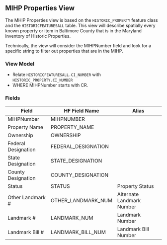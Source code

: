 ## MIHP Properties View
The MHIP Properties view is based on the `HISTORIC_PROPERTY` feature class and the `HISTORICFEATURESALL` table. This view will describe spatially every known property or item in Baltimore County that is in the Maryland Inventory of Historic Properties.

Technically, the view will consider the MIHPNumber field and look for a specific string to filter out properties that are in the MIHP.

### View Model

* Relate `HISTORICFEATURESALL.CI_NUMBER` with `HISTORIC_PROPERTY.CI_NUMBER`
* WHERE MIHPNumber starts with CR.

### Fields

| Field              | HF Field Name       | Alias                     |
|--------------------|---------------------|---------------------------|
| MIHPNumber         | MIHPNUMBER          |                           |
| Property Name      | PROPERTY_NAME       |                           |
| Ownership          | OWNERSHIP           |                           |
| Federal Designation| FEDERAL_DESIGNATION |                           |
| State Designation  | STATE_DESIGNATION   |                           |
| County Designation | COUNTY_DESIGNATION  |                           |
| Status             | STATUS              | Property Status           |
| Other Landmark #   | OTHER_LANDMARK_NUM  | Alternate Landmark Number |
| Landmark #         | LANDMARK_NUM        | Landmark Number           |
| Landmark Bill #    | LANDMARK_BILL_NUM   | Landmark Bill Number      |